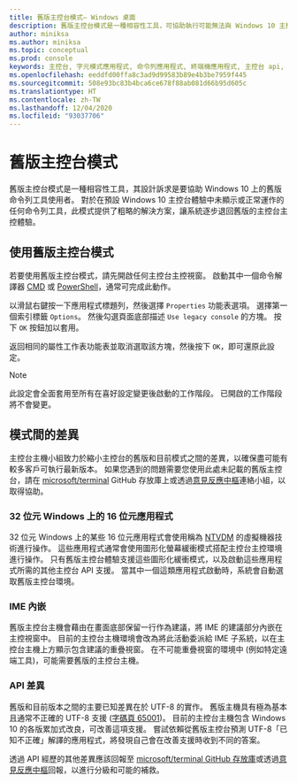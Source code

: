 ```yaml
---
title: 舊版主控台模式– Windows 桌面
description: 舊版主控台模式是一種相容性工具，可協助執行可能無法與 Windows 10 主控台主機搭配運作的命令列應用程式
author: miniksa
ms.author: miniksa
ms.topic: conceptual
ms.prod: console
keywords: 主控台, 字元模式應用程式, 命令列應用程式, 終端機應用程式, 主控台 api, 相容性
ms.openlocfilehash: eeddfd00ffa8c3ad9d99583b89e4b3be7959f445
ms.sourcegitcommit: 508e93bc83b4bca6ce678f88ab081d66b95d605c
ms.translationtype: HT
ms.contentlocale: zh-TW
ms.lasthandoff: 12/04/2020
ms.locfileid: "93037706"
---
```

# <a name="legacy-console-mode"></a>舊版主控台模式

舊版主控台模式是一種相容性工具，其設計訴求是要協助 Windows 10 上的舊版命令列工具使用者。 對於在預設 Windows 10 主控台體驗中未顯示或正常運作的任何命令列工具，此模式提供了粗略的解決方案，讓系統逐步退回舊版的主控台主控體驗。

## <a name="using-legacy-console-mode"></a>使用舊版主控台模式

若要使用舊版主控台模式，請先開啟任何主控台主控視窗。 啟動其中一個命令解譯器 [CMD](https://docs.microsoft.com/windows-server/administration/windows-commands/cmd) 或 [PowerShell](https://docs.microsoft.com/powershell/scripting/install/installing-windows-powershell)，通常可完成此動作。

以滑鼠右鍵按一下應用程式標題列，然後選擇 `Properties` 功能表選項。 選擇第一個索引標籤 `Options`。 然後勾選頁面底部描述 `Use legacy console` 的方塊。 按下 `OK` 按鈕加以套用。

返回相同的屬性工作表功能表並取消選取該方塊，然後按下 `OK`，即可還原此設定。

> [!NOTE]
>此設定會全面套用至所有在喜好設定變更後啟動的工作階段。 已開啟的工作階段將不會變更。

## <a name="differences-between-modes"></a>模式間的差異

主控台主機小組致力於縮小主控台的舊版和目前模式之間的差異，以確保盡可能有較多客戶可執行最新版本。 如果您遇到的問題需要您使用此處未記載的舊版主控台，請在 [microsoft/terminal](https://github.com/microsoft/terminal/) GitHub 存放庫上或透過[意見反應中樞](https://docs.microsoft.com/windows-insider/feedback-hub/feedback-hub-app)連絡小組，以取得協助。

### <a name="16-bit-applications-on-32-bit-windows"></a>32 位元 Windows 上的 16 位元應用程式

32 位元 Windows 上的某些 16 位元應用程式會使用稱為 [NTVDM](https://docs.microsoft.com/windows/compatibility/ntvdm-and-16-bit-app-support) 的虛擬機器技術進行操作。 這些應用程式通常會使用圖形化螢幕緩衝模式搭配主控台主控環境進行操作。 只有舊版主控台體驗支援這些圖形化緩衝模式，以及啟動這些應用程式所需的其他主控台 API 支援。 當其中一個這類應用程式啟動時，系統會自動選取舊版主控台環境。

### <a name="ime-embedding"></a>IME 內嵌

舊版主控台主機會藉由在畫面底部保留一行作為建議，將 IME 的建議部分內嵌在主控視窗中。 目前的主控台主機環境會改為將此活動委派給 IME 子系統，以在主控台主機上方顯示包含建議的重疊視窗。 在不可能重疊視窗的環境中 (例如特定遠端工具)，可能需要舊版的主控台主機。

### <a name="api-differences"></a>API 差異

舊版和目前版本之間的主要已知差異在於 UTF-8 的實作。 舊版主機具有極為基本且通常不正確的 UTF-8 支援 ([字碼頁 65001](https://docs.microsoft.com/windows/win32/intl/code-pages))。 目前的主控台主機包含 Windows 10 的各版累加式改良，可改善這項支援。 嘗試依賴從舊版主控台預測 UTF-8「已知不正確」解譯的應用程式，將發現自己會在改善支援時收到不同的答案。

透過 API 經歷的其他差異應該回報至 [microsoft/terminal GitHub 存放庫](https://github.com/microsoft/terminal/)或透過[意見反應中樞](https://docs.microsoft.com/windows-insider/feedback-hub/feedback-hub-app)回報，以進行分級和可能的補救。
